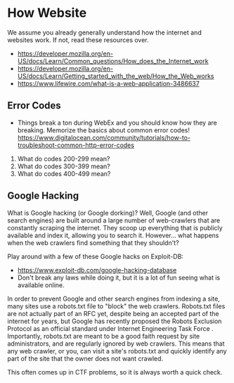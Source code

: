 # How Website
We assume you already generally understand how the internet and websites work. If not, read these resources over. 

* <https://developer.mozilla.org/en-US/docs/Learn/Common_questions/How_does_the_Internet_work>
* <https://developer.mozilla.org/en-US/docs/Learn/Getting_started_with_the_web/How_the_Web_works>
* <https://www.lifewire.com/what-is-a-web-application-3486637>

## Error Codes
* Things break a ton during WebEx and you should know how they are breaking. Memorize the basics about common error codes! 
<https://www.digitalocean.com/community/tutorials/how-to-troubleshoot-common-http-error-codes>

1. What do codes 200-299 mean?
2. What do codes 300-399 mean?
3. What do codes 400-499 mean?


## Google Hacking
What is Google hacking (or Google dorking)? Well, Google (and other search engines) are built around a large number of web-crawlers that are constantly scraping the internet. They scoop up everything that is publicly available and index it, allowing you to search it. However... what happens when the web crawlers find something that they shouldn't?

Play around with a few of these Google hacks on Exploit-DB: 

* <https://www.exploit-db.com/google-hacking-database>
* Don't break any laws while doing it, but it is a lot of fun seeing what is available online.


In order to prevent Google and other search engines from indexing a site, many sites use a robots.txt file to "block" the web crawlers. Robots.txt files are not actually part of an RFC yet, despite being an accepted part of the internet for years, but Google has recently proposed the Robots Exclusion Protocol as an official standard under Internet Engineering Task Force . Importantly, robots.txt are meant to be a good faith request by site administrators, and are regularly ignored by web crawlers. This means that any web crawler, or you, can visit a site's robots.txt and quickly identify any part of the site that the owner does not want crawled. 

This often comes up in CTF problems, so it is always worth a quick check.